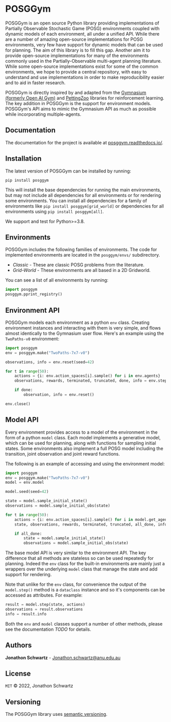 # POSGGym

POSGGym is an open source Python library providing implementations of Partially Observable Stochastic Game (POSG) environments coupled with dynamic models of each environment, all under a unified API. While there are a number of amazing open-source implementations for POSG environments, very few have support for dynamic models that can be used for planning. The aim of this library is to fill this gap. Another aim it to provide open-source implementations for many of the environments commonly used in the Partially-Observable multi-agent planning literature. While some open-source implementations exist for some of the common environments, we hope to provide a central repository, with easy to understand and use implementations in order to make reproducibility easier and to aid in faster research.

POSGGym is directly inspired by and adapted from the [Gymnasium (formerly Open AI Gym)](https://gymnasium.farama.org/) and [PettingZoo](https://pettingzoo.farama.org/) libraries for reinforcement learning. The key addition in POSGGym is the support for environment models. POSGGym's API aims to mimic the Gymnasium API as much as possible while incorporating multiple-agents.


## Documentation

The documentation for the project is available at [posggym.readthedocs.io/](https://posggym.readthedocs.io/).


## Installation

The latest version of POSGGym can be installed by running:

```
pip install posggym
```

This will install the base dependencies for running the main environments, but may not include all dependencies for all environments or for rendering some environments. You can install all dependencies for a family of environments like `pip install posggym[grid_world]` or dependencies for all environments using `pip install posggym[all]`.

We support and test for Python>=3.8.


## Environments

POSGGym includes the following families of environments. The code for implemented environments are located in the `posggym/envs/` subdirectory.

- *Classic* - These are classic POSG problems from the literature.
- *Grid-World* - These environments are all based in a 2D Gridworld.

You can see a list of all environments by running:

```python
import posggym
posggym.pprint_registry()

```


## Environment API

POSGGym models each environment as a python `env` class. Creating environment instances and interacting with them is very simple, and flows almost identically to the Gymnasium user flow. Here's an example using the `TwoPaths-v0` environment:

```python
import posggym
env = posggym.make("TwoPaths-7x7-v0")

observations, info = env.reset(seed=42)

for t in range(50):
    actions = {i: env.action_spaces[i].sample() for i in env.agents}
    observations, rewards, terminated, truncated, done, info = env.step(actions)

    if done:
        observation, info = env.reset()

env.close()
```


## Model API

Every environment provides access to a model of the environment in the form of a python `model` class. Each model implements a generative model, which can be used for planning, along with functions for sampling initial states. Some environments also implement a full POSG model including the transition, joint observation and joint reward functions.

The following is an example of accessing and using the environment model:


```python
import posggym
env = posggym.make("TwoPaths-7x7-v0")
model = env.model

model.seed(seed=42)

state = model.sample_initial_state()
observations = model.sample_initial_obs(state)

for t in range(50):
    actions = {i: env.action_spaces[i].sample() for i in model.get_agents(state)}
    state, observations, rewards, terminated, truncated, all_done, info = model.step(state, actions)

    if all_done:
        state = model.sample_initial_state()
        observations = model.sample_initial_obs(state)
```

The base model API is very similar to the environment API. The key difference that all methods are stateless so can be used repeatedly for planning. Indeed the `env` class for the built-in environments are mainly just a wrappers over the underlying `model` class that manage the state and add support for rendering.

Note that unlike for the `env` class, for convenience the output of the `model.step()` method is a `dataclass` instance and so it's components can be accessed as attributes. For example:

```python
result = model.step(state, actions)
observations = result.observations
info = result.info
```

Both the `env` and `model` classes support a number of other methods, please see the documentation *TODO* for details.


## Authors

**Jonathon Schwartz** - Jonathon.schwartz@anu.edu.au


## License

`MIT` © 2022, Jonathon Schwartz


## Versioning

The POSGGym library uses [semantic versioning](https://semver.org/).
